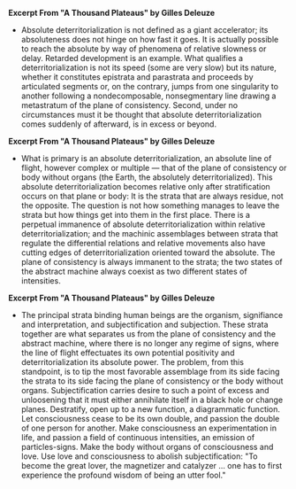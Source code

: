 **Excerpt From "A Thousand Plateaus" by Gilles Deleuze**

- Absolute deterritorialization is not defined as a giant accelerator; its absoluteness does not hinge on how fast it goes. It is actually possible to reach the absolute by way of phenomena of relative slowness or delay. Retarded development is an example. What qualifies a deterritorialization is not its speed (some are very slow) but its nature, whether it constitutes epistrata and parastrata and proceeds by articulated segments or, on the contrary, jumps from one singularity to another following a nondecomposable, nonsegmentary line drawing a metastratum of the plane of consistency. Second, under no circumstances must it be thought that absolute deterritorialization comes suddenly of afterward, is in excess or beyond.

**Excerpt From "A Thousand Plateaus" by Gilles Deleuze**

- What is primary is an absolute deterritorialization, an absolute line of flight, however complex or multiple — that of the plane of consistency or body without organs (the Earth, the absolutely deterritorialized). This absolute deterritorialization becomes relative only after stratification occurs on that plane or body: It is the strata that are always residue, not the opposite. The question is not how something manages to leave the strata but how things get into them in the first place. There is a perpetual immanence of absolute deterritorialization within relative deterritorialization; and the machinic assemblages between strata that regulate the differential relations and relative movements also have cutting edges of deterritorialization oriented toward the absolute. The plane of consistency is always immanent to the strata; the two states of the abstract machine always coexist as two different states of intensities.

**Excerpt From "A Thousand Plateaus" by Gilles Deleuze**

- The principal strata binding human beings are the organism, signifiance and interpretation, and subjectification and subjection. These strata together are what separates us from the plane of consistency and the abstract machine, where there is no longer any regime of signs, where the line of flight effectuates its own potential positivity and deterritorialization its absolute power. The problem, from this standpoint, is to tip the most favorable assemblage from its side facing the strata to its side facing the plane of consistency or the body without organs. Subjectification carries desire to such a point of excess and unloosening that it must either annihilate itself in a black hole or change planes. Destratify, open up to a new function, a diagrammatic function. Let consciousness cease to be its own double, and passion the double of one person for another. Make consciousness an experimentation in life, and passion a field of continuous intensities, an emission of particles-signs. Make the body without organs of consciousness and love. Use love and consciousness to abolish subjectification: "To become the great lover, the magnetizer and catalyzer ... one has to first experience the profound wisdom of being an utter fool."
